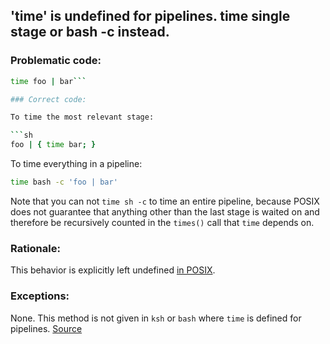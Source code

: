 ## 'time' is undefined for pipelines. time single stage or bash -c instead.

### Problematic code:

```sh
time foo | bar```

### Correct code:

To time the most relevant stage:

```sh
foo | { time bar; }
```

To time everything in a pipeline:

```sh
time bash -c 'foo | bar'
```

Note that you can not `time sh -c` to time an entire pipeline, because POSIX does not guarantee that anything other than the last stage is waited on and therefore be recursively counted in the `times()` call that `time` depends on.

### Rationale:

This behavior is explicitly left undefined [in POSIX](http://pubs.opengroup.org/onlinepubs/9699919799/utilities/time.html).

### Exceptions:

None. This method is not given in `ksh` or `bash` where `time` is defined for pipelines.
[Source](https://github.com/koalaman/shellcheck/wiki/SC2176)

